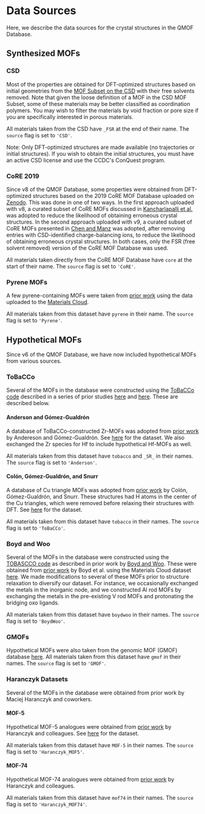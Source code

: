 # Data Sources
Here, we describe the data sources for the crystal structures in the QMOF Database.

## Synthesized MOFs
### CSD
Most of the properties are obtained for DFT-optimized structures based on initial geometries from the [MOF Subset on the CSD](https://pubs.acs.org/doi/full/10.1021/acs.chemmater.7b00441) with their free solvents removed. Note that given the loose definition of a MOF in the CSD MOF Subset, some of these materials may be better classified as coordination polymers. You may wish to filter the materials by void fraction or pore size if you are specifically interested in porous materials.

All materials taken from the CSD have `_FSR` at the end of their name. The `source` flag is set to `'CSD'`.

Note: Only DFT-optimized structures are made available (no trajectories or initial structures). If you wish to obtain the initial structures, you must have an active CSD license and use the CCDC's ConQuest program.

### CoRE 2019
Since v8 of the QMOF Database, some properties were obtained from DFT-optimized structures based on the 2019 CoRE MOF Database uploaded on [Zenodo](https://doi.org/10.5281/zenodo.3677685
). This was done in one of two ways. In the first approach uploaded with v8, a curated subset of CoRE MOFs discussed in [Kancharlapalli et al.](https://pubs.acs.org/doi/abs/10.1021/acs.jctc.0c01229) was adopted to reduce the likelihood of obtaining erroneous crystal structures. In the second approach uploaded with v9, a curated subset of CoRE MOFs presented in [Chen and Manz](https://pubs.rsc.org/en/content/articlehtml/2020/ra/d0ra02498h) was adopted, after removing entries with CSD-identified charge-balancing ions, to reduce the likelihood of obtaining erroneous crystal structures. In both cases, only the FSR (free solvent removed) version of the CoRE MOF Database was used.

All materials taken directly from the CoRE MOF Database have `core` at the start of their name. The `source` flag is set to `'CoRE'`.

### Pyrene MOFs
A few pyrene-containing MOFs were taken from [prior work](https://pubs.rsc.org/en/content/articlehtml/2021/cs/d0cs00424c) using the data uploaded to the [Materials Cloud](https://doi.org/10.24435/materialscloud:z5-ct).

All materials taken from this dataset have `pyrene` in their name. The `source` flag is set to `'Pyrene'`.

## Hypothetical MOFs
Since v6 of the QMOF Database, we have now included hypothetical MOFs from various sources.

### ToBaCCo
Several of the MOFs in the database were constructed using the [ToBaCCo code](https://github.com/tobacco-mofs/tobacco_3.0) described in a series of prior studies [here](https://pubs.acs.org/doi/abs/10.1021/acs.cgd.7b00848) and [here](https://pubs.rsc.org/en/content/articlehtml/2019/ce/c8ce01637b). These are described below.

#### Anderson and Gómez-Gualdrón
A database of ToBaCCo-constructed Zr-MOFs was adopted from [prior work](https://aip.scitation.org/doi/full/10.1063/5.0048736) by Andereson and Gómez-Gualdrón. See [here](https://osf.io/7dgvy/) for the dataset. We also exchanged the Zr species for Hf to include hypothetical Hf-MOFs as well.

All materials taken from this dataset have `tobacco` and `_SR_` in their names. The `source` flag is set to `'Anderson'`.

#### Colón, Gómez-Gualdrón, and Snurr
A database of Cu triangle MOFs was adopted from [prior work](https://pubs.acs.org/doi/abs/10.1021/acs.cgd.7b00848) by Colón, Gómez-Gualdrón, and Snurr. These structures had H atoms in the center of the Cu triangles, which were removed before relaxing their structures with DFT. See [here](https://github.com/snurr-group/tobacco_mofs_mc_0_node) for the dataset.

All materials taken from this dataset have `tobacco` in their names. The `source` flag is set to `'ToBaCCo'`.

### Boyd and Woo
Several of the MOFs in the database were constructed using the [TOBASCCO code](https://github.com/peteboyd/tobascco) as described in prior work by [Boyd and Woo](https://pubs.rsc.org/en/content/articlehtml/2016/ce/c6ce00407e). These were obtained from [prior work](https://www.nature.com/articles/s41586-019-1798-7) by Boyd et al. using the Materials Cloud dataset [here](https://doi.org/10.24435/materialscloud:2018.0016/v3). We  made modifications to several of these MOFs prior to structure relaxation to diversify our dataset. For instance, we occasionally exchanged the metals in the inorganic node, and we constructed Al rod MOFs by exchanging the metals in the pre-existing V rod MOFs and protonating the bridging oxo ligands.

All materials taken from this dataset have `boydwoo` in their names. The `source` flag is set to `'BoydWoo'`.

### GMOFs
Hypothetical MOFs were also taken from the genomic MOF (GMOF) database [here](https://figshare.com/s/ec378d7315581e48f1e4). All materials taken from this dataset have `gmof` in their names. The `source` flag is set to `'GMOF'`.

### Haranczyk Datasets
Several of the MOFs in the database were obtained from prior work by Maciej Haranczyk and coworkers.

#### MOF-5
Hypothetical MOF-5 analogues were obtained from [prior work](https://pubs.acs.org/doi/abs/10.1021/jp401920y) by Haranczyk and colleagues. See [here](http://nanoporousmaterials.org/databases/) for the dataset.

All materials taken from this dataset have `MOF-5` in their names. The `source` flag is set to `'Haranczyk_MOF5'`.

#### MOF-74
Hypothetical MOF-74 analogues were obtained from [prior work](https://pubs.rsc.org/en/content/articlehtml/2016/sc/c6sc01477a) by Haranczyk and colleagues.

All materials taken from this dataset have `mof74` in their names. The `source` flag is set to `'Haranczyk_MOF74'`.
